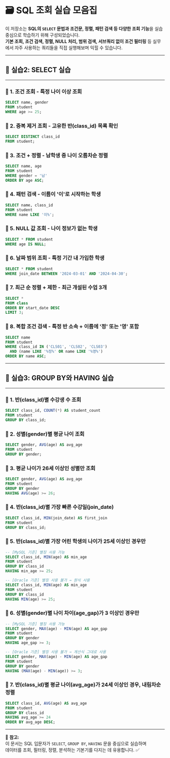 # 🗃️ SQL 조회 실습 모음집

이 저장소는 **SQL의 `SELECT` 문법과 조건문, 정렬, 패턴 검색 등 다양한 조회 기능**을 실습 중심으로 학습하기 위해 구성되었습니다.  
**기본 조회, 조건 검색, 정렬, NULL 처리, 범위 검색, 서브쿼리 없이 조건 필터링** 등 실무에서 자주 사용하는 쿼리들을 직접 실행해보며 익힐 수 있습니다.

---

## 📁 실습2: SELECT 실습

---

### 📌 1. 조건 조회 - 특정 나이 이상 조회

```sql
SELECT name, gender
FROM student
WHERE age >= 25;
```

### 📌 2. 중복 제거 조회 - 고유한 반(class_id) 목록 확인

```sql
SELECT DISTINCT class_id
FROM student;
```

### 📌 3. 조건 + 정렬 - 남학생 중 나이 오름차순 정렬

```sql
SELECT name, age
FROM student
WHERE gender = '남'
ORDER BY age ASC;
```

### 📌 4. 패턴 검색 - 이름이 '이'로 시작하는 학생

```sql
SELECT name, class_id
FROM student
WHERE name LIKE '이%';
```

### 📌 5. NULL 값 조회 - 나이 정보가 없는 학생

```sql
SELECT * FROM student
WHERE age IS NULL;
```

### 📌 6. 날짜 범위 조회 - 특정 기간 내 가입한 학생

```sql
SELECT * FROM student
WHERE join_date BETWEEN '2024-03-01' AND '2024-04-30';
```

### 📌 7. 최근 순 정렬 + 제한 - 최근 개설된 수업 3개

```sql
SELECT *
FROM class
ORDER BY start_date DESC
LIMIT 3;
```

### 📌 8. 복합 조건 검색 - 특정 반 소속 + 이름에 '정' 또는 '영' 포함

```sql
SELECT name
FROM student
WHERE class_id IN ('CLS01', 'CLS02', 'CLS03')
  AND (name LIKE '%정%' OR name LIKE '%영%')
ORDER BY name ASC;
```

---

## 📁 실습3: GROUP BY와 HAVING 실습

---

### 📌 1. 반(class_id)별 수강생 수 조회

```sql
SELECT class_id, COUNT(*) AS student_count
FROM student
GROUP BY class_id;
```

### 📌 2. 성별(gender)별 평균 나이 조회

```sql
SELECT gender, AVG(age) AS avg_age
FROM student
GROUP BY gender;
```

### 📌 3. 평균 나이가 26세 이상인 성별만 조회

```sql
SELECT gender, AVG(age) AS avg_age
FROM student
GROUP BY gender
HAVING AVG(age) >= 26;
```

### 📌 4. 반(class_id)별 가장 빠른 수강일(join_date)

```sql
SELECT class_id, MIN(join_date) AS first_join
FROM student
GROUP BY class_id;
```

### 📌 5. 반(class_id)별 가장 어린 학생의 나이가 25세 이상인 경우만

```sql
-- [MySQL 기준] 별칭 사용 가능
SELECT class_id, MIN(age) AS min_age
FROM student
GROUP BY class_id
HAVING min_age >= 25;

-- [Oracle 기준] 별칭 사용 불가 → 원식 사용
SELECT class_id, MIN(age) AS min_age
FROM student
GROUP BY class_id
HAVING MIN(age) >= 25;
```

### 📌 6. 성별(gender)별 나이 차이(age_gap)가 3 이상인 경우만

```sql
-- [MySQL 기준] 별칭 사용 가능
SELECT gender, MAX(age) - MIN(age) AS age_gap
FROM student
GROUP BY gender
HAVING age_gap >= 3;

-- [Oracle 기준] 별칭 사용 불가 → 계산식 그대로 사용
SELECT gender, MAX(age) - MIN(age) AS age_gap
FROM student
GROUP BY gender
HAVING (MAX(age) - MIN(age)) >= 3;
```

### 📌 7. 반(class_id)별 평균 나이(avg_age)가 24세 이상인 경우, 내림차순 정렬

```sql
SELECT class_id, AVG(age) AS avg_age
FROM student
GROUP BY class_id
HAVING avg_age >= 24
ORDER BY avg_age DESC;
```

---

📌 **참고:**  
이 문서는 SQL 입문자가 `SELECT`, `GROUP BY`, `HAVING` 문을 중심으로 실습하며  
데이터를 조회, 필터링, 정렬, 분석하는 기본기를 다지는 데 유용합니다. ✅
